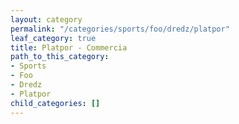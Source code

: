 ```yaml
---
layout: category
permalink: "/categories/sports/foo/dredz/platpor"
leaf_category: true
title: Platpor - Commercia
path_to_this_category:
- Sports
- Foo
- Dredz
- Platpor
child_categories: []
---
```

